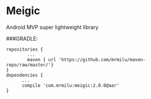 # Meigic
Android MVP super lightweight library

###GRADLE:

 	repositories {
	    	...
	    	maven { url 'https://github.com/mrmilu/maven-repo/raw/master/'}
	}
	dependencies {
		  ...
	      compile 'com.mrmilu:meigic:2.0.0@aar'
	}
